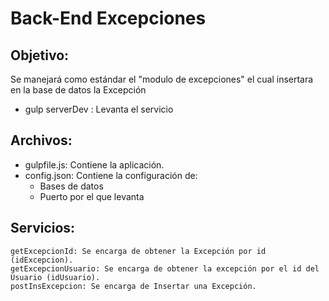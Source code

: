 # Back-End Excepciones

## Objetivo:

Se manejará como estándar el "modulo de excepciones" el cual insertara en la base de datos la Excepción

- gulp serverDev : Levanta el servicio

## Archivos:

- gulpfile.js: Contiene la aplicación.
- config.json: Contiene la configuración de:
    - Bases de datos
    - Puerto por el que levanta

## Servicios:
	getExcepcionId: Se encarga de obtener la Excepción por id (idExcepcion).
	getExcepcionUsuario: Se encarga de obtener la excepción por el id del Usuario (idUsuario).
	postInsExcepcion: Se encarga de Insertar una Excepción.


	